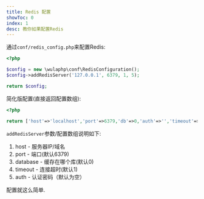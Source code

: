 ```yaml
---
title: Redis 配置
showToc: 0
index: 1
desc: 教你如果配置Redis
---
```



通过`conf/redis_config.php`来配置Redis:

```php
<?php

$config = new \wulaphp\conf\RedisConfiguration();
$config->addRedisServer('127.0.0.1', 6379, 1, 5);

return $config;
```

简化版配置(直接返回配置数组):

```php
<?php

return ['host'=>'localhost','port'=>6379,'db'=>0,'auth'=>'','timeout'=>5];
```

`addRedisServer`参数/配置数组说明如下:

1. host - 服务器IP/域名
2. port - 端口(默认6379)
3. database - 缓存在哪个库(默认0)
4. timeout - 连接超时(默认1)
5. auth - 认证密码（默认为空）

配置就这么简单.
